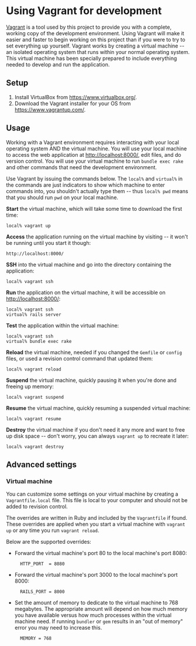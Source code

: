 Using Vagrant for development
=============================

[Vagrant](http://vagrantup.com/) is a tool used by this project to provide you with a complete, working copy of the development environment. Using Vagrant will make it easier and faster to begin working on this project than if you were to try to set everything up yourself. Vagrant works by creating a virtual machine -- an isolated operating system that runs within your normal operating system. This virtual machine has been specially prepared to include everything needed to develop and run the application.

Setup
-----

1. Install VirtualBox from https://www.virtualbox.org/.
2. Download the Vagrant installer for your OS from https://www.vagrantup.com/.

Usage
-----

Working with a Vagrant environment requires interacting with your local operating system AND the virtual machine. You will use your local machine to access the web application at [http://localhost:8000/](http://localhost:8000/), edit files, and do version control. You will use your virtual machine to run `bundle exec rake` and other commands that need the development environment.

Use Vagrant by issuing the commands below. The `local%` and `virtual%` in the commands are just indicators to show which machine to enter commands into, you shouldn't actually type them -- thus `local% pwd` means that you should run `pwd` on your local machine.

**Start** the virtual machine, which will take some time to download the first time:

    local% vagrant up

**Access** the application running on the virtual machine by visiting -- it won't be running until you start it though:

    http://localhost:8000/

**SSH** into the virtual machine and go into the directory containing the application:

    local% vagrant ssh

**Run** the application on the virtual machine, it will be accessible on [http://localhost:8000/](http://localhost:8000/):

    local% vagrant ssh
    virtual% rails server

**Test** the application within the virtual machine:

    local% vagrant ssh
    virtual% bundle exec rake

**Reload** the virtual machine, needed if you changed the `Gemfile` or `config` files, or used a revision control command that updated them:

    local% vagrant reload

**Suspend** the virtual machine, quickly pausing it when you're done and freeing up memory:

    local% vagrant suspend

**Resume** the virtual machine, quickly resuming a suspended virtual machine:

    local% vagrant resume

**Destroy** the virtual machine if you don't need it any more and want to free up disk space -- don't worry, you can always `vagrant up` to recreate it later:

    local% vagrant destroy

Advanced settings
-----------------

### Virtual machine

You can customize some settings on your virtual machine by creating a `Vagrantfile.local` file. This file is local to your computer and should not be added to revision control.

The overrides are written in Ruby and included by the `Vagrantfile` if found. These overrides are applied when you start a virtual machine with `vagrant up` or any time you run `vagrant reload`.

Below are the supported overrides:

* Forward the virtual machine's port 80 to the local machine's port 8080:

        HTTP_PORT  = 8080

* Forward the virtual machine's port 3000 to the local machine's port 8000:

        RAILS_PORT = 8000

* Set the amount of memory to dedicate to the virtual machine to 768 megabytes. The appropriate amount will depend on how much memory you have available versus how much processes within the virtual machine need. If running `bundler` or `gem` results in an "out of memory" error you may need to increase this.

        MEMORY = 768

